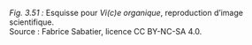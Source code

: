 *Fig. 3.51 :* Esquisse pour *Vi(c)e organique*, reproduction d’image scientifique.  
Source : Fabrice Sabatier, licence CC BY-NC-SA 4.0.